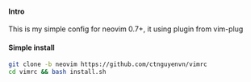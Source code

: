 #### Intro

This is my simple config for neovim 0.7+, it using plugin from vim-plug

#### Simple install

```sh
git clone -b neovim https://github.com/ctnguyenvn/vimrc
cd vimrc && bash install.sh
```
